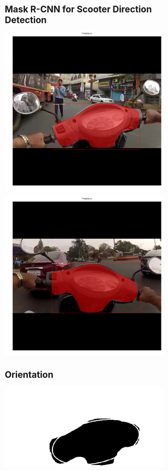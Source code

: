# Mask R-CNN for Scooter Direction Detection

![Left Turn](https://github.com/dhirajnitk/mask_rcnn/blob/master/results/LeftTurn.png)


![Right Turn](https://github.com/dhirajnitk/mask_rcnn/blob/master/results/RightTurn.png)

# Orientation 
![Orientation](https://github.com/dhirajnitk/mask_rcnn/blob/master/results/LeftTurnEllipseWithOrientation.png)
